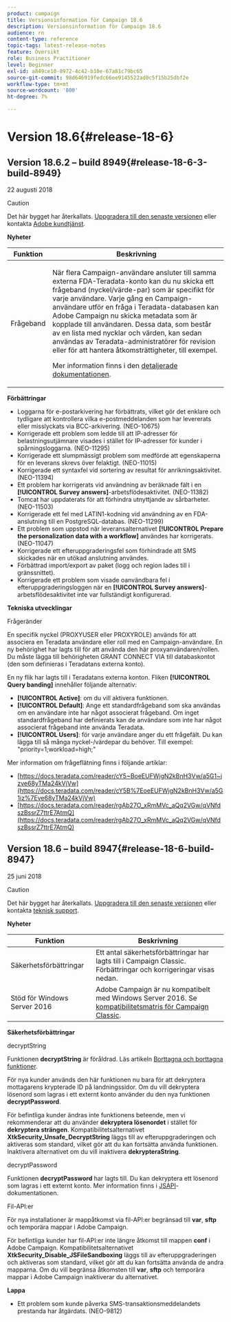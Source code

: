 ```yaml
---
product: campaign
title: Versionsinformation för Campaign 18.6
description: Versionsinformation för Campaign 18.6
audience: rn
content-type: reference
topic-tags: latest-release-notes
feature: Översikt
role: Business Practitioner
level: Beginner
exl-id: a849ce10-0972-4c42-b10e-67a81c79bc65
source-git-commit: 98d646919fedc66ee9145522ad0c5f15b25dbf2e
workflow-type: tm+mt
source-wordcount: '800'
ht-degree: 7%

---
```


# Version 18.6{#release-18-6}

## Version 18.6.2 – build 8949{#release-18-6-3-build-8949}

22 augusti 2018

>[!CAUTION]
>
>Det här bygget har återkallats. [Uppgradera till den senaste versionen](../../production/using/build-upgrade.md) eller kontakta [Adobe kundtjänst](https://helpx.adobe.com/sv/enterprise/admin-guide.html/enterprise/using/support-for-experience-cloud.ug.html).

**Nyheter**

<table> 
 <thead> 
  <tr> 
   <th> Funktion<br /> </th> 
   <th> Beskrivning<br /> </th> 
  </tr> 
 </thead> 
 <tbody> 
  <tr> 
   <td> Frågeband<br /> </td> 
   <td> <p>När flera Campaign-användare ansluter till samma externa FDA-Teradata-konto kan du nu skicka ett frågeband (nyckel/värde-par) som är specifikt för varje användare. Varje gång en Campaign-användare utför en fråga i Teradata-databasen kan Adobe Campaign nu skicka metadata som är kopplade till användaren. Dessa data, som består av en lista med nycklar och värden, kan sedan användas av Teradata-administratörer för revision eller för att hantera åtkomsträttigheter, till exempel.</p><p>Mer information finns i den <a href="../../installation/using/external-accounts.md">detaljerade dokumentationen</a>.</p> </td>
  </tr> 
 </tbody> 
</table>

**Förbättringar**

* Loggarna för e-postarkivering har förbättrats, vilket gör det enklare och tydligare att kontrollera vilka e-postmeddelanden som har levererats eller misslyckats via BCC-arkivering. (NEO-10675)
* Korrigerade ett problem som ledde till att IP-adresser för belastningsutjämnare visades i stället för IP-adresser för kunder i spårningsloggarna. (NEO-11295)
* Korrigerade ett slumpmässigt problem som medförde att egenskaperna för en leverans skrevs över felaktigt. (NEO-11015)
* Korrigerade ett syntaxfel vid sortering av resultat för anrikningsaktivitet. (NEO-11394)
* Ett problem har korrigerats vid användning av beräknade fält i en **[!UICONTROL Survey answers]**-arbetsflödesaktivitet. (NEO-11382)
* Tomcat har uppdaterats för att förhindra utnyttjande av sårbarheter. (NEO-11503)
* Korrigerade ett fel med LATIN1-kodning vid användning av en FDA-anslutning till en PostgreSQL-databas. (NEO-11299)
* Ett problem som uppstod när leveransalternativet **[!UICONTROL Prepare the personalization data with a workflow]** användes har korrigerats. (NEO-11047)
* Korrigerade ett efteruppgraderingsfel som förhindrade att SMS skickades när en utökad anslutning användes.
* Förbättrad import/export av paket (logg och region lades till i gränssnittet).
* Korrigerade ett problem som visade oanvändbara fel i efteruppgraderingsloggen när en **[!UICONTROL Survey answers]**-arbetsflödesaktivitet inte var fullständigt konfigurerad.

**Tekniska utvecklingar**

Frågeränder

En specifik nyckel (PROXYUSER eller PROXYROLE) används för att associera en Teradata användare eller roll med en Campaign-användare. En ny behörighet har lagts till för att använda den här proxyanvändaren/rollen. Du måste lägga till behörigheten GRANT CONNECT VIA till databaskontot (den som definieras i Teradatans externa konto).

En ny flik har lagts till i Teradatans externa konton. Fliken **[!UICONTROL Query banding]** innehåller följande alternativ:

* **[!UICONTROL Active]**: om du vill aktivera funktionen.
* **[!UICONTROL Default]**: Ange ett standardfrågeband som ska användas om en användare inte har något associerat frågeband. Om inget standardfrågeband har definierats kan de användare som inte har något associerat frågeband inte använda Teradata.
* **[!UICONTROL Users]**: för varje användare anger du ett frågefält. Du kan lägga till så många nyckel-/värdepar du behöver. Till exempel: &quot;priority=1;workload=high;&quot;

Mer information om frågeflätning finns i följande artiklar:

* [https://docs.teradata.com/reader/cY5~BoeEUFWjgN2kBnH3Vw/a5G1~izve68yTMa24kVjVw](https://docs.teradata.com/reader/cY5B%7EoeEUFWjgN2kBnH3Vw/a5G1iz%7Eve68yTMa24kVjVw)
* [https://docs.teradata.com/reader/rgAb27O_xRmMVc_aQq2VGw/qVNfdszBssrZ7ttrE7AtmQ](https://docs.teradata.com/reader/rgAb27O_xRmMVc_aQq2VGw/qVNfdszBssrZ7ttrE7AtmQ)

## Version 18.6 – build 8947{#release-18-6-build-8947}

25 juni 2018

>[!CAUTION]
>
>Det här bygget har återkallats. [Uppgradera till den senaste versionen](../../production/using/build-upgrade.md) eller kontakta [teknisk support](https://helpx.adobe.com/enterprise/admin-guide.html/enterprise/using/support-for-experience-cloud.ug.html).

**Nyheter**

<table> 
 <thead> 
  <tr> 
   <th> Funktion<br /> </th> 
   <th> Beskrivning<br /> </th> 
  </tr> 
 </thead> 
 <tbody> 
  <tr> 
   <td> Säkerhetsförbättringar<br /> </td> 
   <td> Ett antal säkerhetsförbättringar har lagts till i Campaign Classic. Förbättringar och korrigeringar visas nedan.<br /> </td> 
  </tr> 
  <tr> 
   <td> Stöd för Windows Server 2016<br /> </td> 
   <td> Adobe Campaign är nu kompatibelt med Windows Server 2016. Se <a href="https://helpx.adobe.com/campaign/kb/compatibility-matrix.html">kompatibilitetsmatris för Campaign Classic</a>.<br /> </td> 
  </tr> 
 </tbody> 
</table>

**Säkerhetsförbättringar**

decryptString

Funktionen **decryptString** är föråldrad. Läs artikeln [Borttagna och borttagna funktioner](https://helpx.adobe.com/se/campaign/kb/deprecated-and-removed-features.html).

För nya kunder används den här funktionen nu bara för att dekryptera mottagarens krypterade ID på landningssidor. Om du vill dekryptera lösenord som lagras i ett externt konto använder du den nya funktionen **decryptPassword**.

För befintliga kunder ändras inte funktionens beteende, men vi rekommenderar att du använder **dekryptera lösenordet** i stället för **dekryptera strängen**. Kompatibilitetsalternativet **XtkSecurity_Unsafe_DecryptString** läggs till av efteruppgraderingen och aktiveras som standard, vilket gör att du kan fortsätta använda funktionen. Inaktivera alternativet om du vill inaktivera **dekrypteraString**.

decryptPassword

Funktionen **decryptPassword** har lagts till. Du kan dekryptera ett lösenord som lagras i ett externt konto. Mer information finns i [JSAPI](https://helpx.adobe.com/se/campaign/kb/compatibility-matrix.html)-dokumentationen.

Fil-API:er

För nya installationer är mappåtkomst via fil-API:er begränsad till **var**, **sftp** och temporära mappar i Adobe Campaign.

För befintliga kunder har fil-API:er inte längre åtkomst till mappen **conf** i Adobe Campaign. Kompatibilitetsalternativet **XtkSecurity_Disable_JSFileSandboxing** läggs till av efteruppgraderingen och aktiveras som standard, vilket gör att du kan fortsätta använda de andra mapparna. Om du vill begränsa åtkomsten till **var**, **sftp** och temporära mappar i Adobe Campaign inaktiverar du alternativet.

**Lappa**

* Ett problem som kunde påverka SMS-transaktionsmeddelandets prestanda har åtgärdats. (NEO-9812)
